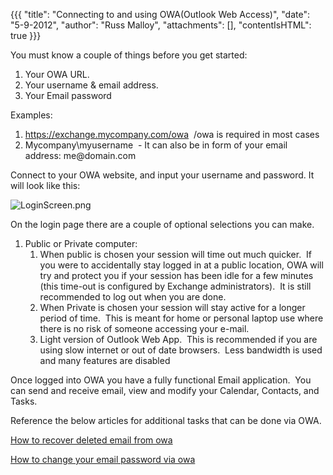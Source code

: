{{{
  "title": "Connecting to and using OWA(Outlook Web Access)",
  "date": "5-9-2012",
  "author": "Russ Malloy",
  "attachments": [],
  "contentIsHTML": true
}}}

<p>You must know a couple of things before you get started:</p>
<ol>
  <li>Your OWA URL.</li>
  <li>Your username &amp; email address.</li>
  <li>Your Email password</li>
</ol>
<p>Examples:</p>
<ol>
  <li><a href="https://exchange.mycompany.com/owa">https://exchange.mycompany.com/owa</a>&nbsp; /owa is required in most cases</li>
  <li>Mycompany\myusername&nbsp; - It can also be in form of your email address: me@domain.com</li>
</ol>
<p>Connect to your OWA website, and input your username and password. It will look like this:</p>
<p><img src="https://t3n.zendesk.com/attachments/token/hjqelb1kvoghczw/?name=LoginScreen.png" alt="LoginScreen.png" />
</p>
<p>On the login page there are a couple of optional selections you can make.</p>
<ol>
  <li>Public or Private computer:&nbsp;
    <ol>
      <li>When public is chosen your session will time out much quicker.&nbsp; If you were to accidentally stay logged in at a public location, OWA will try and protect you if your session has been idle for a few minutes (this time-out is configured by Exchange
        administrators).&nbsp; It is still recommended to log out when you are done.</li>
      <li>When Private is chosen your session will stay active for a longer period of time.&nbsp; This is meant for home or personal laptop use where there is no risk of someone accessing your e-mail.</li>
      <li>Light version of Outlook Web App.&nbsp; This is recommended if you are using slow internet or out of date browsers.&nbsp; Less bandwidth is used and many features are disabled</li>
    </ol>
  </li>
</ol>

<p>Once logged into OWA you have a fully functional Email application.&nbsp; You can send and receive email, view and modify your Calendar, Contacts, and Tasks.&nbsp;</p>
<p>Reference the below articles for additional tasks that can be done via OWA.</p>

<p><a href="http://help.tier3.com/entries/21415853-how-to-recover-deleted-email-from-owa">How to recover deleted email from owa</a>
</p>
<p><a href="http://help.tier3.com/entries/21401011-how-to-change-your-email-password-via-owa">How to change your email password via owa</a>
</p>